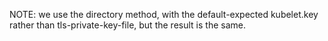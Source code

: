 NOTE: we use the directory method, with the default-expected kubelet.key rather
than tls-private-key-file, but the result is the same.
